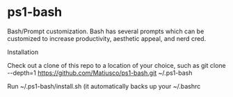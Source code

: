 # ps1-bash
Bash/Prompt customization. Bash has several prompts which can be customized to increase productivity, aesthetic appeal, and nerd cred.

Installation

Check out a clone of this repo to a location of your choice, such as git clone --depth=1 https://github.com/Matiusco/ps1-bash.git ~/.ps1-bash

Run ~/.ps1-bash/install.sh (it automatically backs up your  ~/.bashrc


